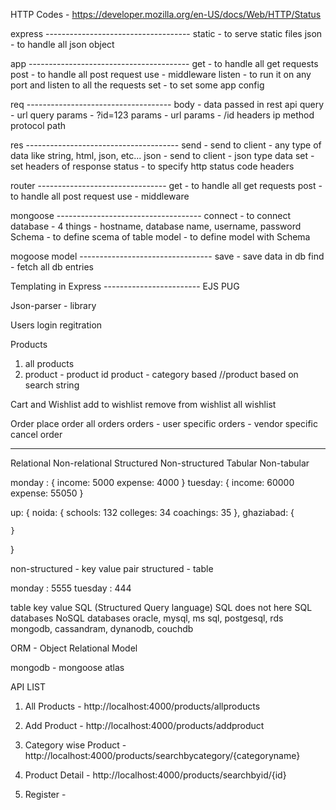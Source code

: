 HTTP Codes - https://developer.mozilla.org/en-US/docs/Web/HTTP/Status




express ------------------------------------
static - to serve static files
json - to handle all json object




app ----------------------------------------
get - to handle all get requests
post - to handle all post request
use - middleware
listen - to run it on any port and listen to all the requests
set - to set some app config





req ------------------------------------
body - data passed in rest api
query - url query params - ?id=123
params - url params - /id
headers
ip
method
protocol
path




res --------------------------------------
send - send to client - any type of data like string, html, json, etc...
json - send to client - json type data
set - set headers of response
status - to specify http status code
headers



router --------------------------------
get - to handle all get requests
post - to handle all post request
use - middleware




mongoose ------------------------------------
connect - to connect database - 4 things - hostname, database name, username, password
Schema - to define scema of table
model - to define model with Schema


mogoose model ---------------------------------
save - save data in db
find - fetch all db entries



Templating in Express ------------------------
EJS
PUG


Json-parser - library


Users
login
regitration




Products
1) all products
2) product - product id
product - category based
//product based on search string




Cart and Wishlist
add to wishlist
remove from wishlist
all wishlist





Order
place order
all orders
orders - user specific
orders - vendor specific
cancel order




-----------------------------------------------

Relational          Non-relational
Structured          Non-structured
Tabular             Non-tabular



monday : {
    income: 5000
    expense: 4000
}
tuesday: {
    income: 60000
    expense: 55050
}


up: {
    noida: {
        schools: 132
        colleges: 34
        coachings: 35
    },
    ghaziabad: {

    }
}



non-structured - key value pair
structured - table


monday : 5555
tuesday : 444


table                                           key value
SQL (Structured Query language)                 SQL does not here
SQL databases                                   NoSQL databases
oracle, mysql, ms sql, postgesql, rds           mongodb, cassandram, dynanodb, couchdb



ORM - Object Relational Model


mongodb - mongoose
atlas






API LIST
1) All Products - http://localhost:4000/products/allproducts
2) Add Product - http://localhost:4000/products/addproduct
3) Category wise Product - http://localhost:4000/products/searchbycategory/{categoryname}
4) Product Detail - http://localhost:4000/products/searchbyid/{id}

5) Register - 